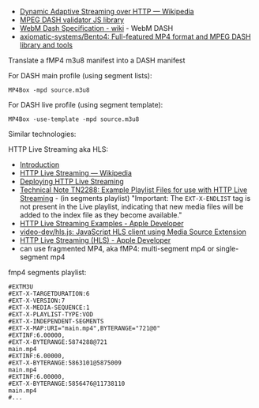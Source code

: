 - [Dynamic Adaptive Streaming over HTTP — Wikipedia](https://en.wikipedia.org/wiki/Dynamic_Adaptive_Streaming_over_HTTP)
- [MPEG DASH validator JS library](https://github.com/Eyevinn/dash-validator-js)
- [WebM Dash Specification - wiki](http://wiki.webmproject.org/adaptive-streaming/webm-dash-specification) - WebM DASH
- [axiomatic-systems/Bento4: Full-featured MP4 format and MPEG DASH library and tools](https://github.com/axiomatic-systems/Bento4)

Translate a fMP4 m3u8 manifest into a DASH manifest

For DASH main profile (using segment lists):

	MP4Box -mpd source.m3u8

For DASH live profile (using segment template):

	MP4Box -use-template -mpd source.m3u8

Similar technologies:

HTTP Live Streaming aka HLS:

- [Introduction](https://developer.apple.com/library/content/documentation/NetworkingInternet/Conceptual/StreamingMediaGuide/Introduction/Introduction.html)
- [HTTP Live Streaming — Wikipedia](https://en.wikipedia.org/wiki/HTTP_Live_Streaming)
- [Deploying HTTP Live Streaming](https://developer.apple.com/library/content/documentation/NetworkingInternet/Conceptual/StreamingMediaGuide/DeployingHTTPLiveStreaming/DeployingHTTPLiveStreaming.html)
- [Technical Note TN2288: Example Playlist Files for use with HTTP Live Streaming](https://developer.apple.com/library/content/technotes/tn2288/_index.html) - (in segments playlist) "Important: The `EXT-X-ENDLIST` tag is not present in the Live playlist, indicating that new media files will be added to the index file as they become available."
- [HTTP Live Streaming Examples - Apple Developer](https://developer.apple.com/streaming/examples/)
- [video-dev/hls.js: JavaScript HLS client using Media Source Extension](https://github.com/video-dev/hls.js)
- [HTTP Live Streaming (HLS) - Apple Developer](https://developer.apple.com/streaming/)
- can use fragmented MP4, aka fMP4: multi-segment mp4 or single-segment mp4

fmp4 segments playlist:

	#EXTM3U
	#EXT-X-TARGETDURATION:6
	#EXT-X-VERSION:7
	#EXT-X-MEDIA-SEQUENCE:1
	#EXT-X-PLAYLIST-TYPE:VOD
	#EXT-X-INDEPENDENT-SEGMENTS
	#EXT-X-MAP:URI="main.mp4",BYTERANGE="721@0"
	#EXTINF:6.00000,	
	#EXT-X-BYTERANGE:5874288@721
	main.mp4
	#EXTINF:6.00000,	
	#EXT-X-BYTERANGE:5863101@5875009
	main.mp4
	#EXTINF:6.00000,	
	#EXT-X-BYTERANGE:5856476@11738110
	main.mp4
	#...
